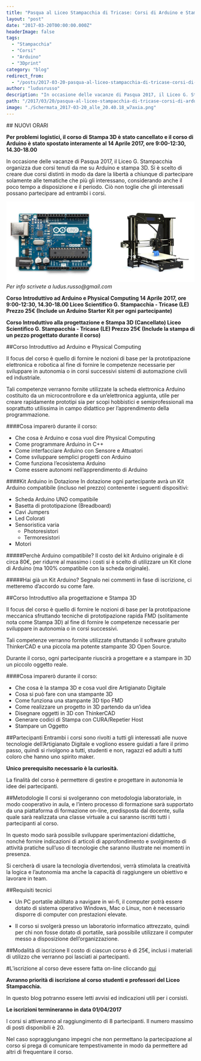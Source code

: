 ```yaml
---
title: "Pasqua al Liceo Stampacchia di Tricase: Corsi di Arduino e Stampa 3D"
layout: "post"
date: "2017-03-20T00:00:00.000Z"
headerImage: false
tags:
  - "Stampacchia"
  - "Corsi"
  - "Arduino"
  - "3Dprint"
category: "blog"
redirect_from:
  - "/posts/2017-03-20-pasqua-al-liceo-stampacchia-di-tricase-corsi-di-arduino-e-stampa-3d"
author: "ludusrusso"
description: "In occasione delle vacanze di Pasqua 2017, il Liceo G. Stampacchia organizza due corsi tenuti da me su Arduino e stampa 3D."
path: "/2017/03/20/pasqua-al-liceo-stampacchia-di-tricase-corsi-di-arduino-e-stampa-3d/"
image: "./Schermata_2017-03-20_alle_20.40.18_w7axia.png"
---
```


## NUOVI ORARI

**Per problemi logistici, il corso di Stampa 3D è stato cancellato e il corso di Arduino è stato spostato interamente al 14 Aprile 2017, ore 9:00-12:30, 14.30-18.00**

In occasione delle vacanze di Pasqua 2017, il Liceo G. Stampacchia organizza due corsi tenuti da me su Arduino e stampa 3D.
Si è scelto di creare due corsi distinti in modo da dare la libertà a chiunque di partecipare solamente alle tematiche che più gli interessano, considerando anche il poco tempo a disposizione e il periodo. Ciò non toglie che gli interessati possano partecipare ad entrambi i corsi.

![Locandina Corso](./Schermata_2017-03-20_alle_20.40.18_w7axia.png)
_Per info scrivete a ludus.russo@gmail.com_

**Corso Introduttivo ad Arduino e Physical Computing
14 Aprile 2017, ore 9:00-12:30, 14.30-18.00
Liceo Scientifico G. Stampacchia - Tricase (LE)
Prezzo 25€ (Include un Arduino Starter Kit per ogni partecipante)**

**Corso Introduttivo alla progettazione e Stampa 3D (Cancellato)
Liceo Scientifico G. Stampacchia - Tricase (LE)
Prezzo 25€ (Include la stampa di un pezzo progettato durante il corso)**

##Corso Introduttivo ad Arduino e Physical Computing

Il focus del corso è quello di fornire le nozioni di base per la prototipazione elettronica e robotica al fine di fornire le competenze necessarie per sviluppare in autonomia o in corsi successivi sistemi di automazione civili ed industriale.

Tali competenze verranno fornite utilizzate la scheda elettronica Arduino costituito da un microcontrollore e da un’elettronica aggiunta, utile per creare rapidamente prototipi sia per scopi hobbistici e semiprofessionali ma soprattutto utilissima in campo didattico per l’apprendimento della programmazione.

####Cosa imparerò durante il corso:

- Che cosa è Arduino e cosa vuol dire Physical Computing
- Come programmare Arduino in C++
- Come interfacciare Arduino con Sensore e Attuatori
- Come sviluppare semplici progetti con Arduino
- Come funziona l’ecosistema Arduino
- Come essere autonomi nell’apprendimento di Arduino

####Kit Arduino in Dotazione
In dotazione ogni partecipante avrà un Kit Arduino compatibile (incluso nel prezzo) contenente i seguenti dispositivi:

- Scheda Arduino UNO compatibile
- Basetta di prototipazione (Breadboard)
- Cavi Jumpers
- Led Colorati
- Sensoristica varia
  - Photoresistori
  - Termoresistori
- Motori

#####Perchè Arduino compatibile?
Il costo del kit Arduino originale è di circa 80€, per ridurre al massimo i costi si è scelto di utilizzare un Kit clone di Arduino (ma 100% compatibile con la scheda originale).

#####Hai già un Kit Arduino?
Segnalo nei commenti in fase di iscrizione, ci metteremo d’accordo su come fare.

##Corso Introduttivo alla progettazione e Stampa 3D

Il focus del corso è quello di fornire le nozioni di base per la prototipazione meccanica sfruttando tecniche di prototipazione rapida FMD (solitamente nota come Stampa 3D) al fine di fornire le competenze necessarie per sviluppare in autonomia o in corsi successivi.

Tali competenze verranno fornite utilizzate sfruttando il software gratuito ThinkerCAD e una piccola ma potente stampante 3D Open Source.

Durante il corso, ogni partecipante riuscirà a progettare e a stampare in 3D un piccolo oggetto reale.

####Cosa imparerò durante il corso:

- Che cosa è la stampa 3D e cosa vuol dire Artigianato Digitale
- Cosa si può fare con una stampante 3D
- Come funziona una stampante 3D tipo FMD
- Come realizzare un progetto in 3D partendo da un’idea
- Disegnare oggetti in 3D con ThinkerCAD
- Generare codici di Stampa con CURA/Repetier Host
- Stampare un Oggetto

##Partecipanti
Entrambi i corsi sono rivolti a tutti gli interessati alle nuove tecnologie dell’Artigianato Digitale e vogliono essere guidati a fare il primo passo, quindi si rivolgono a tutti, studenti e non, ragazzi ed adulti a tutti coloro che hanno uno spirito maker.

**Unico prerequisito necessario è la curiosità.**

La finalità del corso è permettere di gestire e progettare in autonomia le idee dei partecipanti.

##Metodologie
Il corsi si svolgeranno con metodologia laboratoriale, in modo cooperativo in aula, e l’intero processo di formazione sarà supportato da una piattaforma di formazione on-line, predisposta dal docente, sulla quale sarà realizzata una classe virtuale a cui saranno iscritti tutti i partecipanti al corso.

In questo modo sarà possibile sviluppare sperimentazioni didattiche, nonché fornire indicazioni di articoli di approfondimento e svolgimento di attività pratiche sull’uso di tecnologie che saranno illustrate nei momenti in presenza.

Si cercherà di usare la tecnologia divertendosi, verrà stimolata la creatività la logica e l’autonomia ma anche la capacità di raggiungere un obiettivo e lavorare in team.

##Requisiti tecnici

- Un PC portatile abilitato a navigare in wi-fi, il computer potrà essere dotato di sistema operativo Windows, Mac o Linux, non è necessario disporre di computer con prestazioni elevate.

- Il corso si svolgerà presso un laboratorio informatico attrezzato, quindi per chi non fosse dotato di portatile, sarà possibile utilizzare il computer messo a disposizione dell’organizzazione.

##Modalità di iscrizione
Il costo di ciascun corso è di 25€, inclusi i materiali di utilizzo che verranno poi lasciati ai partecipanti.

#L’iscrizione al corso deve essere fatta on-line cliccando [qui](https://goo.gl/forms/Gv226pPZnTbWX3Xu1)

**Avranno priorità di iscrizione al corso studenti e professori del Liceo Stampacchia.**

In questo blog potranno essere letti avvisi ed indicazioni utili per i corsisti.

**Le iscrizioni termineranno in data 01/04/2017**

I corsi si attiveranno al raggiungimento di 8 partecipanti. Il numero massimo di posti disponibili è 20.

Nel caso sopraggiungano impegni che non permettano la partecipazione al corso si prega di comunicare tempestivamente in modo da permettere ad altri di frequentare il corso.
